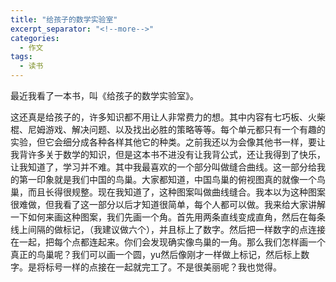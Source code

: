 ```yaml
---
title: "给孩子的数学实验室"
excerpt_separator: "<!--more-->"
categories:
  - 作文
tags:
  - 读书
---
```


最近我看了一本书，叫《给孩子的数学实验室》。
<!--more-->

这还真是给孩子的，许多知识都不用让人非常费力的想。其中内容有七巧板、火柴棍、尼姆游戏、解决问题、以及找出必胜的策略等等。每个单元都只有一个有趣的实验，但它会细分成各种各样其他它的种类。之前我还以为会像其他书一样，要让我背许多关于数学的知识，但是这本书不进没有让我背公式，还让我得到了快乐，让我知道了，学习并不难。其中我最喜欢的一个部分叫做缝合曲线。这一部分给我的第一印象就是我们中国的鸟巢。大家都知道，中国鸟巢的俯视图真的就像一个鸟巢，而且长得很规整。现在我知道了，这种图案叫做曲线缝合。我本以为这种图案很难做，但我看了这一部分以后才知道很简单，每个人都可以做。我来给大家讲解一下如何来画这种图案，我们先画一个角。首先用两条直线变成直角，然后在每条线上间隔的做标记，（我建议做六个），并且标上了数字。然后把一样数字的点连接在一起，把每个点都连起来。你们会发现确实像鸟巢的一角。那么我们怎样画一个真正的鸟巢呢？我们可以画一个圆，yu然后像刚才一样做上标记，然后标上数字。是将标号一样的点接在一起就完工了。不是很美丽呢？我也觉得。
